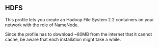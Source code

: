 ## HDFS

This profile lets you create an Hadoop File System 2.2 containers on your network with the role of NameNode.

Since the profile has to download ~80MB from the internet that it cannot cache, be aware that each installation might take a while.

